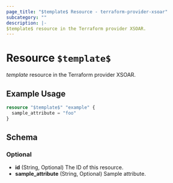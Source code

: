 ```yaml
---
page_title: "$template$ Resource - terraform-provider-xsoar"
subcategory: ""
description: |-
$template$ resource in the Terraform provider XSOAR.
---
```


# Resource `$template$`

$template$ resource in the Terraform provider XSOAR.

## Example Usage

```terraform
resource "$template$" "example" {
  sample_attribute = "foo"
}
```

## Schema

### Optional

- **id** (String, Optional) The ID of this resource.
- **sample_attribute** (String, Optional) Sample attribute.

